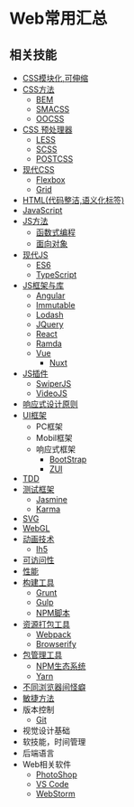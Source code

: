 # Web常用汇总

## 相关技能
  * [CSS模块化,可伸缩]()
  * [CSS方法]()
    * [BEM]()
    * [SMACSS]()
    * [OOCSS]()
  * [CSS 预处理器]()
    * [LESS]()
    * [SCSS]()
    * [POSTCSS]()
  * [现代CSS]()
    * [Flexbox]()
    * [Grid]()  
  * [HTML(代码整洁,语义化标签)]()
  * [JavaScript](https://jesonhu.gitbooks.io/javascript/content/)
  * [JS方法]()
    * [函数式编程]()
    * [面向对象]()
  * [现代JS]()
    * [ES6]()
    * [TypeScript](https://jesonhu.gitbooks.io/typescript-tutorial/content/)
  * [JS框架与库]()
    * [Angular]()
    * [Immutable]()
    * [Lodash]()
    * [JQuery]()
    * [React]()
    * [Ramda]()
    * [Vue]()
      * [Nuxt](https://jesonhu.gitbooks.io/nuxt/content/)
  * [JS插件]()
    * [SwiperJS]()
    * [VideoJS]() 
  * [响应式设计原则]()
  * [UI框架]()
    * PC框架
    * Mobil框架
    * 响应式框架
      * [BootStrap]()
      * [ZUI](https://jesonhu.gitbooks.io/zui-tutorial/content/)
  * [TDD]()
  * [测试框架]()
    * [Jasmine]()      
    * [Karma]()
  * [SVG]()
  * [WebGL]()
  * [动画技术]()
    * [Ih5](https://jesonhu.gitbooks.io/ih5-study/content/)
  * [可访问性]()
  * [性能]()
  * [构建工具]()
    * [Grunt]()
    * [Gulp]()
    * [NPM脚本]()
  * [资源打包工具]()
    * [Webpack](https://jesonhu.gitbooks.io/webpack2-x/content/)
    * [Browserify]()
  * [包管理工具]()  
    * [NPM生态系统]()
    * [Yarn]()
  * [不同浏览器间怪癖]()
  * [敏捷方法]()
  * 版本控制
    * [Git]()
  * 视觉设计基础
  * 软技能，时间管理
  * 后端语言
  * Web相关软件
    * [PhotoShop](https://jesonhu.gitbooks.io/photoshop/content/)
    * [VS Code]()
    * [WebStorm]()